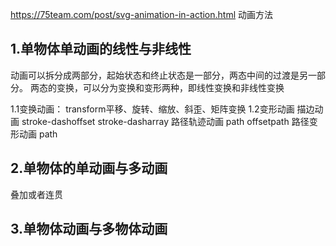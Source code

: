 https://75team.com/post/svg-animation-in-action.html
动画方法
## 1.单物体单动画的线性与非线性 ##
动画可以拆分成两部分，起始状态和终止状态是一部分，两态中间的过渡是另一部分。
两态的变换，可以分为变换和变形两种，即线性变换和非线性变换

1.1变换动画：
        transform平移、旋转、缩放、斜歪、矩阵变换
1.2变形动画
描边动画 stroke-dashoffset stroke-dasharray
路径轨迹动画 path offsetpath
路径变形动画 path


## 2.单物体的单动画与多动画 ##
  叠加或者连贯

## 3.单物体动画与多物体动画 ##


